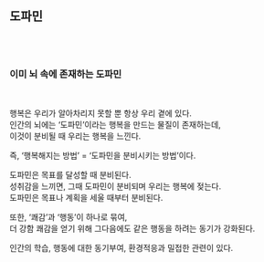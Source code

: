 ## 도파민
<br><br>

### 이미 뇌 속에 존재하는 도파민
<br>

행복은 우리가 알아차리지 못할 뿐 항상 우리 곁에 있다.<br>
인간의 뇌에는 ‘도파민’이라는 행복을 만드는 물질이 존재하는데,<br>
이것이 분비될 때 우리는 행복을 느낀다.<br>

즉, ‘행복해지는 방법’ = ‘도파민을 분비시키는 방법’이다.<br>

도파민은 목표를 달성할 때 분비된다.<br>
성취감을 느끼면, 그때 도파민이 분비되며 우리는 행복에 젖는다.<br>
도파민은 목표나 계획을 세울 때부터 분비된다.<br>

또한, ‘쾌감’과 ‘행동’이 하나로 묶여,<br>
더 강함 쾌감을 얻기 위해 그다음에도 같은 행동을 하려는 동기가 강화된다.<br>

인간의 학습, 행동에 대한 동기부여, 환경적응과 밀접한 관련이 있다.<br>
